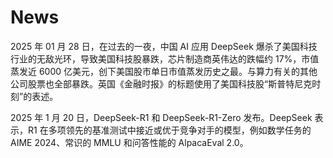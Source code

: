 # News

2025 年 01 月 28 日，在过去的一夜，中国 AI 应用 DeepSeek 爆杀了美国科技行业的无敌光环，导致美国科技股暴跌，芯片制造商英伟达的跌幅约 17%，市值蒸发近 6000 亿美元，创下美国股市单日市值蒸发历史之最。与算力有关的其他公司股票也全部暴跌。英国《金融时报》的标题使用了美国科技股“斯普特尼克时刻”的表述。

2025 年 1 月 20 日，DeepSeek-R1 和 DeepSeek-R1-Zero 发布。DeepSeek 表示，R1 在多项领先的基准测试中接近或优于竞争对手的模型，例如数学任务的 AIME 2024、常识的 MMLU 和问答性能的 AlpacaEval 2.0。
